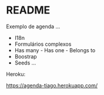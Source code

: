 # README

Exemplo de agenda ...

* I18n
* Formulários complexos
* Has many - Has one - Belongs to
* Boostrap
* Seeds
 ...

 Heroku:

 https://agenda-tiago.herokuapp.com/